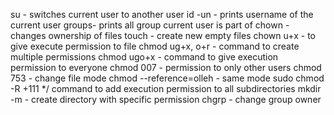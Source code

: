su - switches current user to another user
id -un - prints username of the current user
groups- prints all group current user is part of
chown - changes ownership of files
touch - create new empty files
chown u+x - to give execute permission to file
chmod ug+x, o+r - command to create multiple permissions
chmod ugo+x - command to give execution permission to everyone
chmod 007 - permission to only other users
chmod 753 - change file mode
chmod --reference=olleh - same mode
sudo chmod -R +111 */ command to add execution permission to all subdirectories
mkdir -m - create directory with specific permission
chgrp - change group owner
